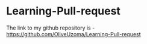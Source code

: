 # Learning-Pull-request
The link to my github repository is - https://github.com/OliveUzoma/Learning-Pull-request